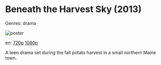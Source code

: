 # Beneath the Harvest Sky (2013)

Genres: drama

![poster](http://image.tmdb.org/t/p/w500/aJRSgAWHLyAFhky1KKnAkWmOiY6.jpg)

en:
  [720p](magnet:?xt=urn:btih:CF1D8B9041E4A8C80F4ACD8F2C03C30F67B40055&tr=udp://glotorrents.pw:6969/announce&tr=udp://tracker.opentrackr.org:1337/announce&tr=udp://torrent.gresille.org:80/announce&tr=udp://tracker.openbittorrent.com:80&tr=udp://tracker.coppersurfer.tk:6969&tr=udp://tracker.leechers-paradise.org:6969&tr=udp://p4p.arenabg.ch:1337&tr=udp://tracker.internetwarriors.net:1337)
  [1080p](magnet:?xt=urn:btih:A3C603EBDF9091A208980FA8F57FF3FEDFD85CBE&tr=udp://glotorrents.pw:6969/announce&tr=udp://tracker.opentrackr.org:1337/announce&tr=udp://torrent.gresille.org:80/announce&tr=udp://tracker.openbittorrent.com:80&tr=udp://tracker.coppersurfer.tk:6969&tr=udp://tracker.leechers-paradise.org:6969&tr=udp://p4p.arenabg.ch:1337&tr=udp://tracker.internetwarriors.net:1337)
  


A teen drama set during the fall potato harvest in a small northern Maine town.
